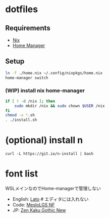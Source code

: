 # dotfiles

## Requirements

- [Nix](https://nixos.org/)
- [Home Manager](https://github.com/nix-community/home-manager)

## Setup

```bash
ln -f ./home.nix ~/.config/nixpkgs/home.nix
home-manager switch
```

### (WIP) install nix home-manager

```bash
if [ ! -d /nix ]; then
    sudo mkdir /nix && sudo chown $USER /nix
fi
chmod -x *.sh
. ./install.sh
```

# (optional) install n

```
curl -L https://git.io/n-install | bash
```

# font list

WSLメインなのでHome-managerで管理しない

- English: [Lato](https://fonts.google.com/specimen/Lato) # エディタには入れない
- Code: [MesloLGS NF](https://github.com/romkatv/powerlevel10k#fonts)
- JP: [Zen Kaku Gothic New](https://fonts.google.com/specimen/Zen+Kaku+Gothic+New)
